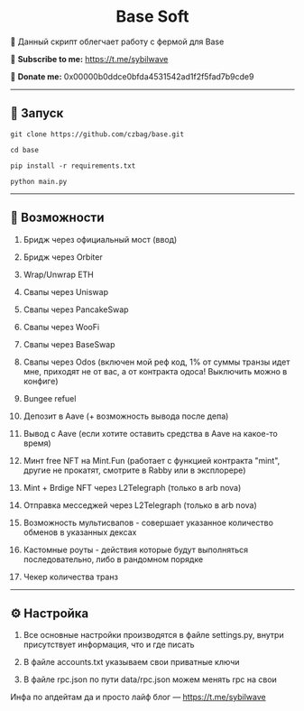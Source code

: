 <h1 align="center">Base Soft</h1>

📍 Данный скрипт облегчает работу с фермой для Base

🔔 <b>Subscribe to me:</b> https://t.me/sybilwave

🤑 <b>Donate me:</b> 0x00000b0ddce0bfda4531542ad1f2f5fad7b9cde9

---
<h2>🚀 Запуск</h2>

```
git clone https://github.com/czbag/base.git

cd base

pip install -r requirements.txt

python main.py
```
---
<h2>🚨 Возможности</h2>

1) Бридж через официальный мост (ввод)

2) Бридж через Orbiter

3) Wrap/Unwrap ETH

5) Свапы через Uniswap

6) Свапы через PancakeSwap

7) Свапы через WooFi

8) Свапы через BaseSwap

9) Свапы через Odos (включен мой реф код, 1% от суммы транзы идет мне, приходят не от вас, а от контракта одоса! Выключить можно в конфиге)

10) Bungee refuel

11) Депозит в Aave (+ возможность вывода после депа)

12) Вывод с Aave (если хотите оставить средства в Aave на какое-то время)

13) Минт free NFT на Mint.Fun (работает с функцией контракта "mint", другие не прокатят, смотрите в Rabby или в эксплорере)

14) Mint + Brdige NFT через L2Telegraph (только в arb nova)

15) Отправка месседжей через L2Telegraph (только в arb nova)

16) Возможность мультисвапов - совершает указанное количество обменов в указанных дексах

17) Кастомные роуты - действия которые будут выполняться последовательно, либо в рандомном порядке

18) Чекер количества транз

---
<h2>⚙️ Настройка</h2>

1) Все основные настройки производятся в файле settings.py, внутри присутствует информация, что и где писать

2) В файле accounts.txt указываем свои приватные ключи

3) В файле rpc.json по пути data/rpc.json можем менять rpc на свои

Инфа по апдейтам да и просто лайф блог –– https://t.me/sybilwave
